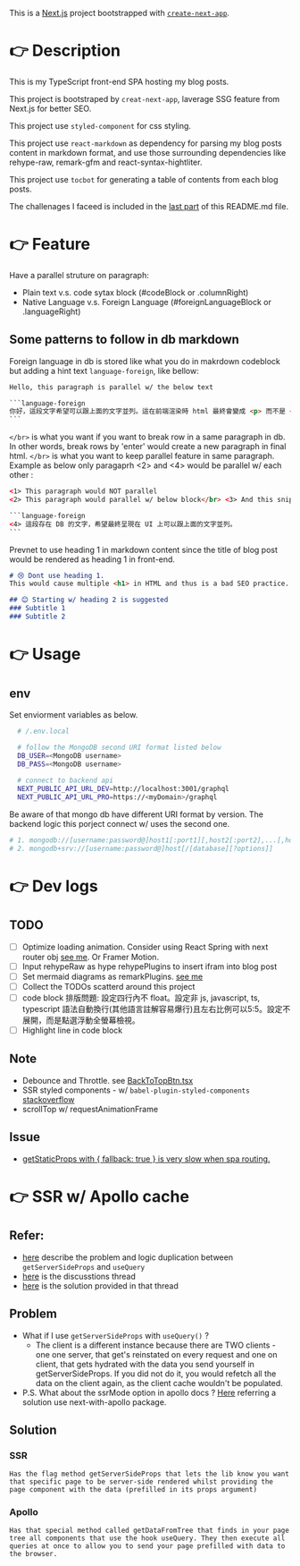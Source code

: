 This is a [Next.js](https://nextjs.org/) project bootstrapped with [`create-next-app`](https://github.com/vercel/next.js/tree/canary/packages/create-next-app).

# 👉 Description
This is my TypeScript front-end SPA hosting my blog posts. 

This project is bootstraped by `creat-next-app`, laverage SSG feature from Next.js for better SEO. 

This project use `styled-component` for css styling. 

This project use `react-markdown` as dependency for parsing my blog posts content in markdown format, and use those surrounding dependencies like rehype-raw, remark-gfm and react-syntax-hightliter.

This project use `tocbot` for generating a table of contents from each blog posts.

The challenages I faceed is included in the [last part](#note) of this README.md file.

# 👉 Feature
Have a parallel struture on paragraph: 
- Plain text v.s. code sytax block (#codeBlock or .columnRight)
- Native Language v.s. Foreign Language (#foreignLanguageBlock or .languageRight)

## Some patterns to follow in db markdown
Foreign language in db is stored like what you do in makrdown codeblock but adding a hint text `language-foreign`, like bellow:
~~~html
Hello, this paragraph is parallel w/ the below text

```language-foreign
你好，這段文字希望可以跟上面的文字並列。這在前端渲染時 html 最終會變成 <p> 而不是 <pre> 內的 <code>
```
~~~

`</br>` is what you want if you want to break row in a same paragraph in db. In other words, break rows by 'enter' would create a new paragraph in final html. `</br>` is what you want to keep parallel feature in same paragraph. Example as below only paragaprh <2> and <4> would be parallel w/ each other :
~~~html
<1> This paragraph would NOT parallel
<2> This paragraph would parallel w/ below block</br> <3> And this snippet as well !

```language-foreign
<4> 這段存在 DB 的文字，希望最終呈現在 UI 上可以跟上面的文字並列。
```
~~~

Prevnet to use heading 1 in markdown content since the title of blog post would be rendered as heading 1 in front-end.
~~~md
# 😢 Dont use heading 1. 
This would cause multiple <h1> in HTML and thus is a bad SEO practice. 

## 😊 Starting w/ heading 2 is suggested 
### Subtitle 1
### Subtitle 2
~~~


# 👉 Usage
## env
Set enviorment variables as below. 
```bash
  # /.env.local

  # follow the MongoDB second URI format listed below
  DB_USER=<MongoDB username>
  DB_PASS=<MongoDB username>
  
  # connect to backend api
  NEXT_PUBLIC_API_URL_DEV=http://localhost:3001/graphql
  NEXT_PUBLIC_API_URL_PRO=https://<myDomain>/graphql
```

Be aware of that mongo db have different URI format by version. The backend logic this porject connect w/ uses the second one.
```bash
# 1. mongodb://[username:password@]host1[:port1][,host2[:port2],...[,hostN[:portN]]][/[database][?options]]
# 2. mongodb+srv://[username:password@]host[/[database][?options]]
```

# 👉 Dev logs
## TODO
- [ ] Optimize loading animation. Consider using React Spring with next router obj [see me](https://stackoverflow.com/a/59117532/16124226). Or Framer Motion.
- [ ] Input rehypeRaw as hype rehypePlugins to insert ifram into blog post
- [ ] Set mermaid diagrams as remarkPlugins. [see me](https://github.com/remarkjs/react-markdown/issues/394)
- [ ] Collect the TODOs scatterd around this project
- [ ] code block 排版問題: 設定四行內不 float。設定非 js, javascript, ts, typescript 語法自動換行(其他語言註解容易爆行)且左右比例可以5:5。設定不展開，而是點選浮動全螢幕檢視。
- [ ] Highlight line in code block

## Note
- Debounce and Throttle. see [BackToTopBtn.tsx](/components//BackToTopBtn/BackToTopBtn.tsx)
- SSR styled components - w/ `babel-plugin-styled-components` [stackoverflow](https://stackoverflow.com/questions/51791163/warning-prop-classname-did-not-match-when-using-styled-components-with-seman)
- scrollTop w/ requestAnimationFrame

## Issue
- [getStaticProps with { fallback: true } is very slow when spa routing.](https://github.com/vercel/next.js/issues/13751)

# 👉 SSR w/ Apollo cache

## Refer:
  -  [here](https://medium.com/@zhamdi/server-side-rendering-ssr-using-apollo-and-next-js-ac0b2e3ea461) describe the problem and logic duplication between `getServerSideProps` and `useQuery`
  -  [here](https://github.com/vercel/next.js/discussions/15736) is the discusstions thread
  -  [here](https://github.com/shshaw/next-apollo-ssr) is the solution provided in that thread

## Problem
- What if I use `getServerSideProps` with `useQuery()` ? 
  - The client is a different instance because there are TWO clients - one one server, that get's reinstated on every request and one on client, that gets hydrated with the data you send yourself in getServerSideProps. If you did not do it, you would refetch all the data on the client again, as the client cache wouldn't be populated.
- P.S. What about the ssrMode option in apollo docs ? [Here](https://stackoverflow.com/a/60342279) referring a solution use next-with-apollo package.

## Solution
### SSR
    Has the flag method getServerSideProps that lets the lib know you want that specific page to be server-side rendered whilst providing the page component with the data (prefilled in its props argument)
### Apollo 
    Has that special method called getDataFromTree that finds in your page tree all components that use the hook useQuery. They then execute all queries at once to allow you to send your page prefilled with data to the browser.